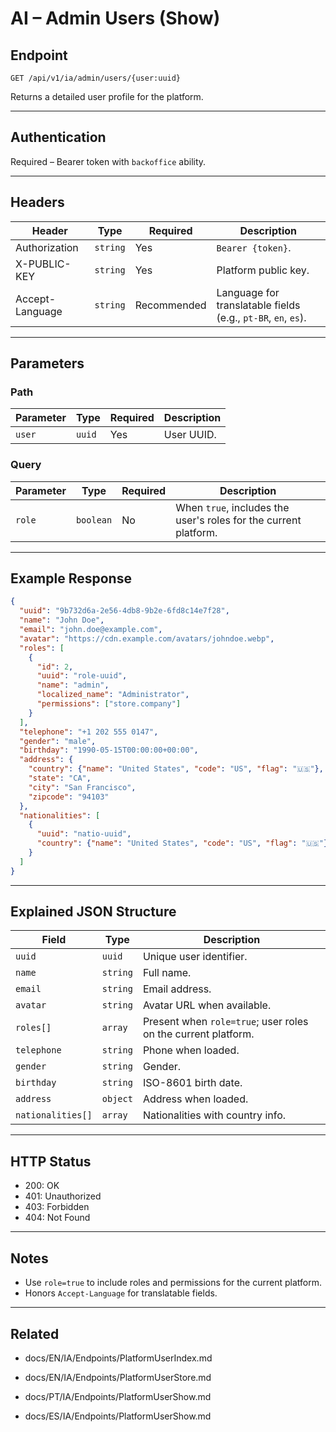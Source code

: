 # AI – Admin Users (Show)

## Endpoint

`GET /api/v1/ia/admin/users/{user:uuid}`

Returns a detailed user profile for the platform.

---

## Authentication

Required – Bearer token with `backoffice` ability.

---

## Headers

| Header | Type | Required | Description |
| ------ | ---- | -------- | ----------- |
| Authorization | `string` | Yes | `Bearer {token}`. |
| X-PUBLIC-KEY | `string` | Yes | Platform public key. |
| Accept-Language | `string` | Recommended | Language for translatable fields (e.g., `pt-BR`, `en`, `es`). |

---

## Parameters

### Path

| Parameter | Type | Required | Description |
| --------- | ---- | -------- | ----------- |
| `user` | `uuid` | Yes | User UUID. |

### Query

| Parameter | Type | Required | Description |
| --------- | ---- | -------- | ----------- |
| `role` | `boolean` | No | When `true`, includes the user's roles for the current platform. |

---

## Example Response

```json
{
  "uuid": "9b732d6a-2e56-4db8-9b2e-6fd8c14e7f28",
  "name": "John Doe",
  "email": "john.doe@example.com",
  "avatar": "https://cdn.example.com/avatars/johndoe.webp",
  "roles": [
    {
      "id": 2,
      "uuid": "role-uuid",
      "name": "admin",
      "localized_name": "Administrator",
      "permissions": ["store.company"]
    }
  ],
  "telephone": "+1 202 555 0147",
  "gender": "male",
  "birthday": "1990-05-15T00:00:00+00:00",
  "address": {
    "country": {"name": "United States", "code": "US", "flag": "🇺🇸"},
    "state": "CA",
    "city": "San Francisco",
    "zipcode": "94103"
  },
  "nationalities": [
    {
      "uuid": "natio-uuid",
      "country": {"name": "United States", "code": "US", "flag": "🇺🇸"}
    }
  ]
}
```

---

## Explained JSON Structure

| Field | Type | Description |
| ----- | ---- | ----------- |
| `uuid` | `uuid` | Unique user identifier. |
| `name` | `string` | Full name. |
| `email` | `string` | Email address. |
| `avatar` | `string` | Avatar URL when available. |
| `roles[]` | `array` | Present when `role=true`; user roles on the current platform. |
| `telephone` | `string` | Phone when loaded. |
| `gender` | `string` | Gender. |
| `birthday` | `string` | ISO-8601 birth date. |
| `address` | `object` | Address when loaded. |
| `nationalities[]` | `array` | Nationalities with country info. |

---

## HTTP Status

- 200: OK
- 401: Unauthorized
- 403: Forbidden
- 404: Not Found

---

## Notes

- Use `role=true` to include roles and permissions for the current platform.
- Honors `Accept-Language` for translatable fields.

---

## Related

- docs/EN/IA/Endpoints/PlatformUserIndex.md
- docs/EN/IA/Endpoints/PlatformUserStore.md

- docs/PT/IA/Endpoints/PlatformUserShow.md
- docs/ES/IA/Endpoints/PlatformUserShow.md
